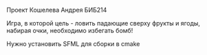 Проект Кошелева Андрея БИБ214

Игра, в которой цель - ловить падающие сверху фрукты и ягоды, набирая очки, необходимо избегать бомб!

Нужно установить SFML для сборки в cmake
